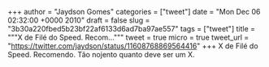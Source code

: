 
+++
author = "Jaydson Gomes"
categories = ["tweet"]
date = "Mon Dec 06 02:32:00 +0000 2010"
draft = false
slug = "3b30a220fbed5b23bf22af6133d6ad7ba97ae557"
tags = ["tweet"]
title = """X de Filé do Speed. Recom..."""
tweet = true
micro = true
tweet_url = "https://twitter.com/jaydson/status/11608768869564416"
+++
X de Filé do Speed. Recomendo. Tão nojento quanto deve ser um X.
